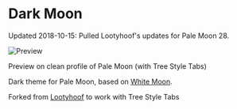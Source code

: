 # Dark Moon
Updated 2018-10-15: Pulled Lootyhoof's updates for Pale Moon 28.

<!-- ![Preview](http://i64.tinypic.com/121udmo.png) -->
![Preview](https://i.imgur.com/TIPWs5C.png)

Preview on clean profile of Pale Moon (with Tree Style Tabs)

Dark theme for Pale Moon, based on [White Moon](https://github.com/Lootyhoof/whitemoon).

Forked from [Lootyhoof](https://github.com/Lootyhoof/darkmoon) to work with Tree Style Tabs

<!-- ## Building
Simply download the contents of the "src" folder  and pack the contents into a .zip file. Then, rename the file to .xpi and drag into the browser.

## Download
You can grab the latest release either from the Releases section of this repository, or the [Pale Moon Add-Ons Site](https://addons.palemoon.org/themes/complete/darkmoon/). -->
